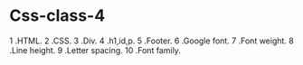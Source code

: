 # Css-class-4

1 .HTML.
2 .CSS.
3 .Div.
4 .h1,id,p.
5 .Footer.
6 .Google font.
7 .Font weight.
8 .Line height.
9 .Letter spacing.
10 .Font family.

